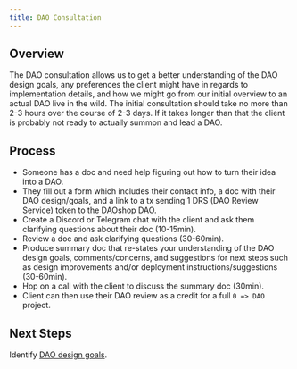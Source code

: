 ```yaml
---
title: DAO Consultation
---
```


## Overview
The DAO consultation allows us to get a better understanding of the DAO design goals, any preferences the client might have in regards to implementation details, and how we might go from our initial overview to an actual DAO live in the wild. The initial consultation should take no more than 2-3 hours over the course of 2-3 days. If it takes longer than that the client is probably not ready to actually summon and lead a DAO. 

## Process
- Someone has a doc and need help figuring out how to turn their idea into a DAO. 
- They fill out a form which includes their contact info, a doc with their DAO design/goals, and a link to a tx sending 1 DRS (DAO Review Service) token to the DAOshop DAO.  
- Create a Discord or Telegram chat with the client and ask them clarifying questions about their doc (10-15min).
- Review a doc and ask clarifying questions (30-60min).
- Produce summary doc that re-states your understanding of the DAO design goals, comments/concerns, and suggestions for next steps such as design improvements and/or deployment instructions/suggestions (30-60min).
- Hop on a call with the client to discuss the summary doc (30min).
- Client can then use their DAO review as a credit for a full `0 => DAO` project.

## Next Steps 

Identify [DAO design goals](design-goals.md).
